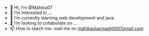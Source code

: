 - 👋 Hi, I’m @Mahika07
- 👀 I’m interested in ...
- 🌱 I’m currently learning web development and java
- 💞️ I’m looking to collaborate on ...
- 📫 How to reach me- mail me on mahikasharma@0007gmail.com

<!---
Mahika07/Mahika07 is a ✨ special ✨ repository because its `README.md` (this file) appears on your GitHub profile.
You can click the Preview link to take a look at your changes.
--->
